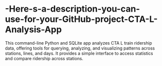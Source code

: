 # -Here-s-a-description-you-can-use-for-your-GitHub-project-CTA-L-Analysis-App
 This command-line Python and SQLite app analyzes CTA L train ridership data, offering tools for querying, analyzing, and visualizing patterns across stations, lines, and days. It provides a simple interface to access statistics and compare ridership across stations.
